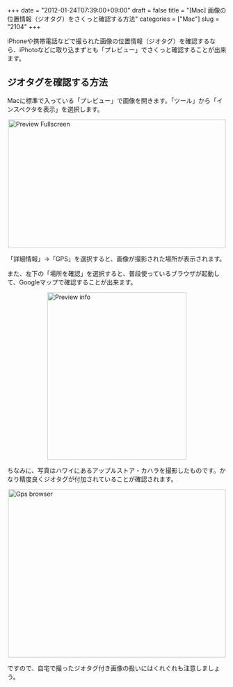 +++
date = "2012-01-24T07:39:00+09:00"
draft = false
title = "[Mac] 画像の位置情報（ジオタグ）をさくっと確認する方法"
categories = ["Mac"]
slug = "2104"
+++

iPhoneや携帯電話などで撮られた画像の位置情報（ジオタグ）を確認するなら、iPhotoなどに取り込まずとも「プレビュー」でさくっと確認することが出来ます。

<h2>ジオタグを確認する方法</h2>

Macに標準で入っている「プレビュー」で画像を開きます。「ツール」から「インスペクタを表示」を選択します。

<img style="display:block; margin-left:auto; margin-right:auto;" src="/images/2012/01/Preview_Fullscreen.png" alt="Preview Fullscreen" title="Preview_Fullscreen.png" border="0" width="500" height="296" />

「詳細情報」→「GPS」を選択すると、画像が撮影された場所が表示されます。

また、左下の「場所を確認」を選択すると、普段使っているブラウザが起動して、Googleマップで確認することが出来ます。

<img style="display:block; margin-left:auto; margin-right:auto;" src="/images/2012/01/Preview_info.png" alt="Preview info" title="Preview_info.png" border="0" width="320" height="385" />

ちなみに、写真はハワイにあるアップルストア・カハラを撮影したものです。かなり精度良くジオタグが付加されていることが確認されます。

<img style="display:block; margin-left:auto; margin-right:auto;" src="/images/2012/01/gps_browser.png" alt="Gps browser" title="gps_browser.png" border="0" width="500" height="387" />

ですので、自宅で撮ったジオタグ付き画像の扱いにはくれぐれも注意しましょう。
